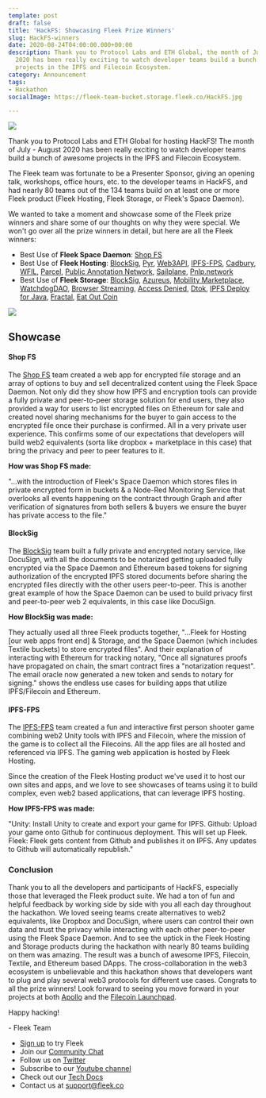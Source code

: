 ```yaml
---
template: post
draft: false
title: 'HackFS: Showcasing Fleek Prize Winners'
slug: HackFS-winners
date: 2020-08-24T04:00:00.000+00:00
description: Thank you to Protocol Labs and ETH Global, the month of July - August
  2020 has been really exciting to watch developer teams build a bunch of awesome
  projects in the IPFS and Filecoin Ecosystem.
category: Announcement
tags:
- Hackathon
socialImage: https://fleek-team-bucket.storage.fleek.co/HackFS.jpg

---
```

![](https://fleek-team-bucket.storage.fleek.co/HackFS.jpg)

Thank you to Protocol Labs and ETH Global for hosting HackFS! The month of July - August 2020 has been really exciting to watch developer teams build a bunch of awesome projects in the IPFS and Filecoin Ecosystem.

The Fleek team was fortunate to be a Presenter Sponsor, giving an opening talk, workshops, office hours, etc. to the developer teams in HackFS, and had nearly 80 teams out of the 134 teams build on at least one or more Fleek product (Fleek Hosting, Fleek Storage, or Fleek's Space Daemon).

We wanted to take a moment and showcase some of the Fleek prize winners and share some of our thoughts on why they were special. We won't go over all the prize winners in detail, but here are all the Fleek winners:

* Best Use of **Fleek Space Daemon**: [Shop FS](https://hack.ethglobal.co/showcase/shop-fs-recSnBFT0TY7XgYNK)
* Best Use of **Fleek Hosting**: [BlockSig](https://hack.ethglobal.co/showcase/blocksig-recT3kpIaPtPKNek2), [Pyr](https://hack.ethglobal.co/showcase/pyr-rec9LKk3ZGMW6qrOa), [Web3API](https://hack.ethglobal.co/showcase/web3api-recItC5qPwuQmLqug), [IPFS-FPS](https://hack.ethglobal.co/showcase/ipfs-fps-rec1OcC5wSjdp1LEp), [Cadbury](https://hack.ethglobal.co/showcase/cadbury-reckhMFHOxGqXC8DY), [WFIL](https://hack.ethglobal.co/showcase/wfil-recCwbCnY2rnipjcR), [Parcel](https://hack.ethglobal.co/showcase/parcel-recMzBP7HUVYDYQIR),  [Public Annotation Network](https://hack.ethglobal.co/showcase/public-annotation-network-recnKxnp9epAR1fOF), [Sailplane](https://hack.ethglobal.co/showcase/sailplane-web-recoJM0CPadSrw9yj), [Pnlp.network](https://hack.ethglobal.co/showcase/pnlp-i-e-pulp-recmjUDBoPH8faOCC)
* Best Use of **Fleek Storage**: [BlockSig](https://hack.ethglobal.co/showcase/blocksig-recT3kpIaPtPKNek2), [Azureus](https://hack.ethglobal.co/showcase/azureus-recTkk0jGPXRrwg6Z), [Mobility Marketplace](https://hack.ethglobal.co/showcase/mobility-marketplace-rectlFaxjBi0m2S5j), [WatchdogDAO](https://hack.ethglobal.co/showcase/watchdog-dao-rec1ds7btRqO0ZhE3), [Browser Streaming](https://hack.ethglobal.co/showcase/browser-streaming-recBbvY9FuBJYI99c), [Access Denied](https://hack.ethglobal.co/showcase/access-denied-rec4tYQAw3m287S4o), [Dtok](https://hack.ethglobal.co/showcase/dtok-recqD1ftybrCndTYv), [IPFS Deploy for Java](https://hack.ethglobal.co/showcase/ipfs-deploy-for-java-recy6OKUfckknpvas), [Fractal](https://hack.ethglobal.co/showcase/fractal-rec9Pwf9Wu59jLEI7), [Eat Out Coin](https://hack.ethglobal.co/showcase/eat-out-coin-rec29E37C5glphmeI)

![](https://fleek-team-bucket.storage.fleek.co/fleekhackfswinners.jpeg)

## Showcase

#### Shop FS

The [Shop FS](https://hack.ethglobal.co/showcase/shop-fs-recSnBFT0TY7XgYNK) team created a web app for encrypted file storage and an array of options to buy and sell decentralized content using the Fleek Space Daemon. Not only did they show how IPFS and encryption tools can provide a fully private and peer-to-peer storage solution for end users, they also provided a way for users to list encrypted files on Ethereum for sale and created novel sharing mechanisms for the buyer to gain access to the encrypted file once their purchase is confirmed. All in a very private user experience. This confirms some of our expectations that developers will build web2 equivalents (sorta like dropbox + marketplace in this case) that bring the privacy and peer to peer features to it.

**How was Shop FS made:**

"...with the introduction of Fleek's Space Daemon which stores files in private encrypted form in buckets & a Node-Red Monitoring Service that overlooks all events happening on the contract through Graph and after verification of signatures from both sellers & buyers we ensure the buyer has private access to the file."

#### BlockSig

The [BlockSig](https://hack.ethglobal.co/showcase/blocksig-recT3kpIaPtPKNek2) team built a fully private and encrypted notary service, like DocuSign, with all the documents to be notarized getting uploaded fully encrypted via the Space Daemon and Ethereum based tokens for signing authorization of the encrypted IPFS stored documents before sharing the encrypted files directly with the other users peer-to-peer. This is another great example of how the Space Daemon can be used to build privacy first and peer-to-peer web 2 equivalents, in this case like DocuSign.

**How BlockSig was made:**

They actually used all three Fleek products together, "...Fleek for Hosting \[our web apps front end\] & Storage, and the Space Daemon (which includes Textile buckets) to store encrypted files". And their explanation of interacting with Ethereum for tracking notary, "Once all signatures proofs have propagated on chain, the smart contract fires a "notarization request". The email oracle now generated a new token and sends to notary for signing." shows the endless use cases for building apps that utilize IPFS/Filecoin and Ethereum.

#### IPFS-FPS

The [IPFS-FPS](https://hack.ethglobal.co/showcase/ipfs-fps-rec1OcC5wSjdp1LEp) team created a fun and interactive first person shooter game combining web2 Unity tools with IPFS and Filecoin, where the mission of the game is to collect all the Filecoins. All the app files are all hosted and referenced via IPFS. The gaming web application is hosted by Fleek Hosting.

Since the creation of the Fleek Hosting product we've used it to host our own sites and apps, and we love to see showcases of teams using it to build complex, even web2 based applications, that can leverage IPFS hosting.

**How IPFS-FPS was made:**

"Unity: Install Unity to create and export your game for IPFS. Github: Upload your game onto Github for continuous deployment. This will set up Fleek. Fleek: Fleek gets content from Github and publishes it on IPFS. Any updates to Github will automatically republish."

### Conclusion

Thank you to all the developers and participants of HackFS, especially those that leveraged the Fleek product suite. We had a ton of fun and helpful feedback by working side by side with you all each day throughout the hackathon. We loved seeing teams create alternatives to web2 equivalents, like Dropbox and DocuSign, where users can control their own data and trust the privacy while interacting with each other peer-to-peer using the Fleek Space Daemon. And to see the uptick in the Fleek Hosting and Storage products during the hackathon with nearly 80 teams building on them was amazing. The result was a bunch of awesome IPFS, Filecoin, Textile, and Ethereum based DApps. The cross-collaboration in the web3 ecosystem is unbelievable and this hackathon shows that developers want to plug and play several web3 protocols for different use cases. Congrats to all the prize winners! Look forward to seeing you move forward in your projects at both [Apollo](https://gitcoin.co/blog/apollo/) and the [Filecoin Launchpad](https://consensys.net/blog/press-release/filecoin-launchpad-accelerator-powered-by-tachyon/?utm_medium=email&_hsmi=92848280&_hsenc=p2ANqtz-_yPBeBqoeFLXlvXNJuDgEr73_DgeIo0-8FprDKMIDUdMK2TUFAi4L5dk8OROBzHA_2GJddl3qx6sYf_iArQcorulBLHQ&utm_content=92848280&utm_source=hs_email).

Happy hacking!

\- Fleek Team

* [Sign up](https://app.fleek.co "Sign Up") to try Fleek
* Join our [Community Chat](https://join.slack.com/t/fleek-public/shared_invite/zt-bxna7y1d-PbVdut4rgHt5jM6Zjg9g9A "Fleek's Slack")
* Follow us on [Twitter](https://twitter.com/FleekHQ "Fleek's Twitter")
* Subscribe to our [Youtube channel](https://www.youtube.com/channel/UCBzlwYM0JjZpjDZ52-SLUmw "Fleek's Youtube Channel")
* Check out our [Tech Docs](https://docs.fleek.co/ "Fleek Docs")
* Contact us at support@fleek.co